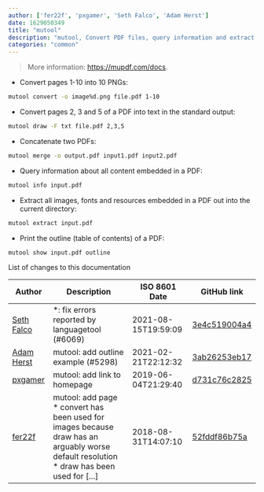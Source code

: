 ```yaml
---
author: ['fer22f', 'pxgamer', 'Seth Falco', 'Adam Herst']
date: 1629050349
title: "mutool"
description: "mutool, Convert PDF files, query information and extract data."
categories: "common"
---
```

> More information: <https://mupdf.com/docs>.

- Convert pages 1-10 into 10 PNGs:

```bash
mutool convert -o image%d.png file.pdf 1-10
```

- Convert pages 2, 3 and 5 of a PDF into text in the standard output:

```bash
mutool draw -F txt file.pdf 2,3,5
```

- Concatenate two PDFs:

```bash
mutool merge -o output.pdf input1.pdf input2.pdf
```

- Query information about all content embedded in a PDF:

```bash
mutool info input.pdf
```

- Extract all images, fonts and resources embedded in a PDF out into the current directory:

```bash
mutool extract input.pdf
```

- Print the outline (table of contents) of a PDF:

```bash
mutool show input.pdf outline
```
List of changes to this documentation


Author | Description | ISO 8601 Date | GitHub link
------|-----|-----|-----
[Seth Falco](mailto:seth@falco.fun) | *: fix errors reported by languagetool (#6069) | 2021-08-15T19:59:09 | [3e4c519004a4](https://github.com/tldr-pages/tldr/commit/3e4c519004a471c861cdc609fd7239ee3355671c)
[Adam Herst](mailto:adamherst@adamherst.com) | mutool: add outline example (#5298) | 2021-02-21T22:12:32 | [3ab26253eb17](https://github.com/tldr-pages/tldr/commit/3ab26253eb1757a3530dd8b82d1a08e1cab31fdc)
[pxgamer](mailto:owzie123@gmail.com) | mutool: add link to homepage | 2019-06-04T21:29:40 | [d731c76c2825](https://github.com/tldr-pages/tldr/commit/d731c76c282524954bafdb8a510d4c879e4d4775)
[fer22f](mailto:fer22f@gmail.com) | mutool: add page * convert has been used for images because draw has an arguably worse default resolution * draw has been used for [...] | 2018-08-31T14:07:10 | [52fddf86b75a](https://github.com/tldr-pages/tldr/commit/52fddf86b75a2c475209d72812f0b03514f31a28)

